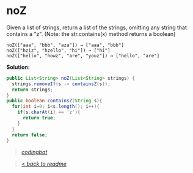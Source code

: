 # noZ

Given a list of strings, return a list of the strings, omitting any string that contains a "z". (Note: the str.contains(x) method returns a boolean)

```
noZ(["aaa", "bbb", "aza"]) → ["aaa", "bbb"]
noZ(["hziz", "hzello", "hi"]) → ["hi"]
noZ(["hello", "howz", "are", "youz"]) → ["hello", "are"]
```

**Solution:**

```java
public List<String> noZ(List<String> strings) {
  strings.removeIf(s -> containsZ(s));
  return strings;
}
public boolean containsZ(String s){
  for(int i=0; i<s.length(); i++){
    if(s.charAt(i) == 'z'){
      return true;
    }
  }
  return false;
}
```

> _[codingbat](https://codingbat.com/prob/p105671)_

> [< _back to readme_](/README.md)
